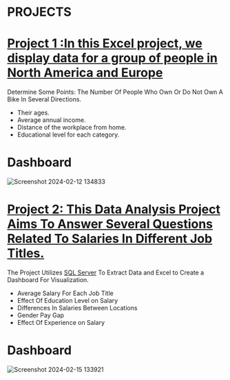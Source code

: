 # PROJECTS

# [Project 1 :In this Excel project, we display data for a group of people in North America and Europe](https://github.com/momo-saad/Mohamed_Portfolio/files/14238728/Excel.Project.Dataset.1.xlsx)

Determine Some Points: The Number Of People Who Own Or Do Not Own A Bike In Several Directions.

 *	Their ages.
 *  Average annual income.
 *  Distance of the workplace from home.
 *	Educational level for each category.

# Dashboard 
![Screenshot 2024-02-12 134833](https://github.com/momo-saad/Mohamed_Portfolio/assets/133122558/482a95bc-5980-4867-92a0-2a0e04ce0e51)

# [Project 2: This Data Analysis Project Aims To Answer Several Questions Related To Salaries In Different Job Titles.](https://github.com/momo-saad/Mohamed_Portfolio/files/14296741/salary_prediction_data.And.Dashboard.Analysis.xlsx)

The Project Utilizes [SQL Server](https://github.com/momo-saad/Mohamed_Portfolio/blob/main/SQLQuery%20for%20project%202%20.sql) To Extract Data and Excel to Create a Dashboard For Visualization.

 *	Average Salary For Each Job Title
 *	Effect Of Education Level on Salary
 *	Differences In Salaries Between Locations
 *	Gender Pay Gap
 *	Effect Of Experience on Salary

# Dashboard 
![Screenshot 2024-02-15 133921](https://github.com/momo-saad/Mohamed_Portfolio/assets/133122558/f835e8a4-9854-47ff-a053-dc5b543378ca)

